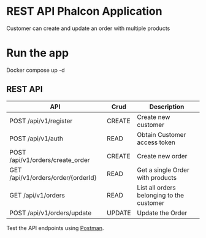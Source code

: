 # REST API Phalcon Application

Customer can create and update an order with multiple products

# Run the app
 Docker compose up -d 
 
## REST API

 
|   API         | Crud          | Description |
| ------------- | ------------- |-------------| 
| POST /api/v1/register | CREATE | Create new customer| 
| POST /api/v1/auth |  READ  | Obtain Customer access token|
| POST /api/v1/orders/create_order |  CREATE  | Create new order|
| GET  /api/v1/orders/order/{orderId} |  READ  | Get a single Order with products|
| GET  /api/v1/orders |  READ  | List all orders belonging to the customer|
| POST /api/v1/orders/update |  UPDATE  | Update the Order|


Test the API endpoints using [Postman](https://www.postman.com/).
